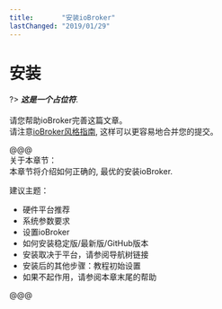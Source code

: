 ```yaml
---
title:       "安装ioBroker"
lastChanged: "2019/01/29"
---
```


# 安装

?> ***这是一个占位符***.
   <br><br>
   请您帮助ioBroker完善这篇文章。  
   请注意[ioBroker风格指南](community/styleguidedoc), 
   这样可以更容易地合并您的提交。

@@@   
关于本章节：   
本章节将介绍如何正确的, 最优的安装ioBroker.

建议主题：   
* 硬件平台推荐
* 系统参数要求
* 设置ioBroker
* 如何安装稳定版/最新版/GitHub版本
* 安装取决于平台，请参阅导航树链接
* 安装后的其他步骤：教程初始设置
* 如果不起作用，请参阅本章末尾的帮助

@@@
